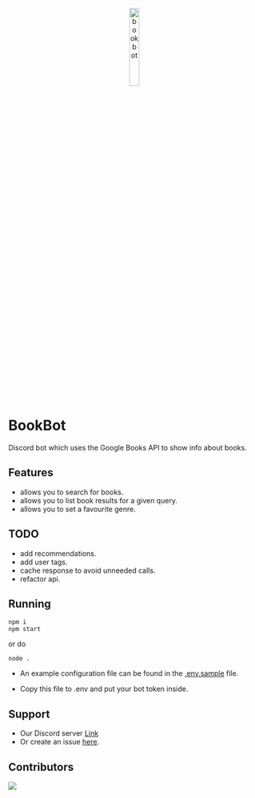 <p align=center>
	<img src="https://media.discordapp.net/attachments/948141108402225184/948890934840528937/Untitled_design.png" alt=bookbot height=20% width=20%>
</p>

# BookBot

Discord bot which uses the Google Books API to show info about books.

## Features

-   allows you to search for books.
-   allows you to list book results for a given query.
-   allows you to set a favourite genre.

## TODO

-   add recommendations.
-   add user tags.
-   cache response to avoid unneeded calls.
-   refactor api.

## Running

```
npm i
npm start
```

or do

```
node .
```

-   An example configuration file can be found in the [.env.sample](./.env.sample) file.

-   Copy this file to .env and put your bot token inside.

## Support

-   Our Discord server [Link](https://discord.gg/zxrrTEDkMg)
-   Or create an issue [here](https://github.com/Idlidev/bookbot/issues/new).

## Contributors

<a href="https://github.com/Idlidev/bookbot/graphs/contributors">
	<img src="https://contrib.rocks/image?repo=Idlidev/bookbot" />
</a>
